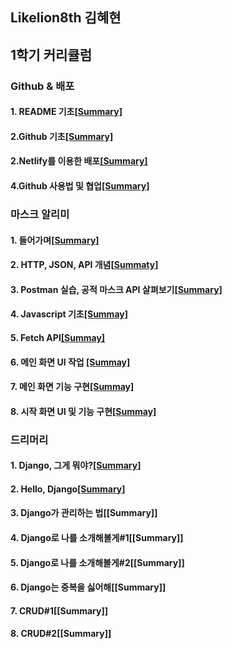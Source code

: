 ## Likelion8th 김혜현

1학기 커리큘럼
-------------
### Github & 배포

#### 1. README 기초[[Summary]](https://github.com/K-Hyeon/Likelion8th/blob/master/README%20%EA%B8%B0%EC%B4%88%20.md)
#### 2.Github 기초[[Summary]](https://github.com/K-Hyeon/Likelion8th/blob/master/Github%20%EA%B8%B0%EC%B4%88.md)
#### 2.Netlify를 이용한 배포[[Summary]](https://github.com/K-Hyeon/Likelion8th/blob/master/Netlify%EB%A5%BC%20%EC%9D%B4%EC%9A%A9%ED%95%9C%20%EB%B0%B0%ED%8F%AC.md)
#### 4.Github 사용법 및 협업[[Summary]](https://github.com/K-Hyeon/Likelion8th/blob/master/Github%20%EC%82%AC%EC%9A%A9%EB%B2%95%20%EB%B0%8F%20%ED%98%91%EC%97%85.md)


### 마스크 알리미
#### 1. 들어가며[[Summary]](https://github.com/K-Hyeon/Likelion8th/blob/master/%EB%A7%88%EC%8A%A4%ED%81%AC%20%EC%95%8C%EB%A6%AC%EB%AF%B8%20%EB%93%A4%EC%96%B4%EA%B0%80%EB%A9%B0.md)
#### 2. HTTP, JSON, API 개념[[Summaty]](https://github.com/K-Hyeon/Likelion8th/blob/master/HTTP,%20JSON,%20API%20%EA%B0%9C%EB%85%90.md)
#### 3. Postman 실습, 공적 마스크 API 살펴보기[[Summary]](https://github.com/K-Hyeon/Likelion8th/blob/master/Postman%20%EC%8B%A4%EC%8A%B5%2C%20%EA%B3%B5%EC%A0%81%20%EB%A7%88%EC%8A%A4%ED%81%AC%20API%20%EC%82%B4%ED%8E%B4%EB%B3%B4%EA%B8%B0.md)
#### 4. Javascript 기초[[Summay]]( https://github.com/K-Hyeon/Likelion8th/blob/master/Javascript%20%EA%B8%B0%EC%B4%88.md)
#### 5. Fetch API[[Summay]]( https://github.com/K-Hyeon/Likelion8th/blob/master/Fetch%20API.md)
#### 6. 메인 화면 UI 작업 [[Summay]](https://github.com/K-Hyeon/Likelion8th/blob/master/%EB%A9%94%EC%9D%B8%20%ED%99%94%EB%A9%B4%20UI%20%EC%9E%91%EC%97%85.md)
#### 7. 메인 화면 기능 구현[[Summay]]( https://github.com/K-Hyeon/Likelion8th/blob/master/%EB%A9%94%EC%9D%B8%20%ED%99%94%EB%A9%B4%20%EA%B8%B0%EB%8A%A5%20%EA%B5%AC%ED%98%84.md)
#### 8. 시작 화면 UI 및 기능 구현[[Summay]](https://github.com/K-Hyeon/Likelion8th/blob/master/%EC%8B%9C%EC%9E%91%20%ED%99%94%EB%A9%B4%20UI%20%EB%B0%8F%20%EA%B8%B0%EB%8A%A5%20%EA%B5%AC%ED%98%84.md)

### 드리머리
#### 1. Django, 그게 뭐야?[[Summary]](https://github.com/K-Hyeon/Likelion8th/blob/master/Django,%20%EA%B7%B8%EA%B2%8C%20%EB%AD%90%EC%95%BC%3F.md)
#### 2. Hello, Django[[Summary]](https://github.com/K-Hyeon/Likelion8th/blob/master/Hello%2C%20Django.md)
#### 3. Django가 관리하는 법[[Summary]]
#### 4. Django로 나를 소개해볼게#1[[Summary]]
#### 5. Django로 나를 소개해볼게#2[[Summary]]
#### 6. Django는 중복을 싫어해[[Summary]]
#### 7. CRUD#1[[Summary]]
#### 8. CRUD#2[[Summary]]
